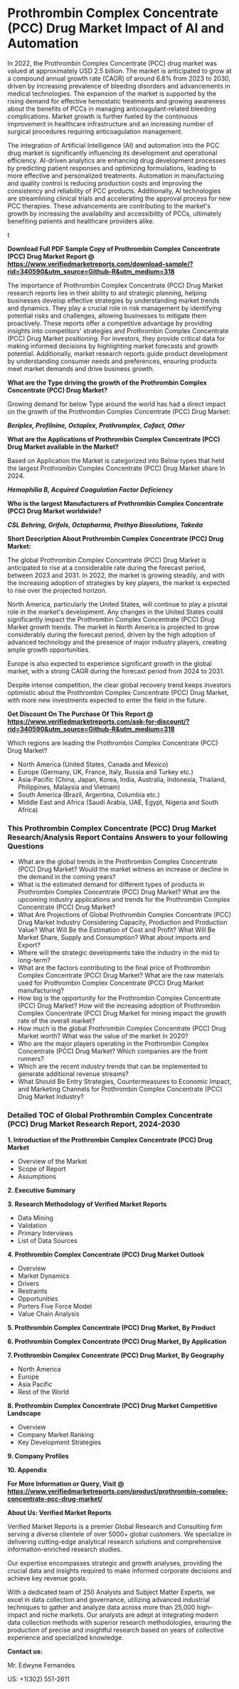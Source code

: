 <meta name="title" content="Global Prothrombin Complex Concentrate (PCC) Drug Market Impact of AI and Automation"><meta name="description" content="In 2022, the Prothrombin Complex Concentrate (PCC) drug market was valued at approximately USD 2.5 billion. The market is anticipated to grow at a compound annual grow"><meta name="title" content="Prothrombin Complex Concentrate (PCC) Drug Market Size, Share, Scope, Trends, Growth, Opportunities, Analysis, Forecast"><h1>Prothrombin Complex Concentrate (PCC) Drug Market Impact of AI and Automation</h1><p>In 2022, the Prothrombin Complex Concentrate (PCC) drug market was valued at approximately USD 2.5 billion. The market is anticipated to grow at a compound annual growth rate (CAGR) of around 6.8% from 2023 to 2030, driven by increasing prevalence of bleeding disorders and advancements in medical technologies. The expansion of the market is supported by the rising demand for effective hemostatic treatments and growing awareness about the benefits of PCCs in managing anticoagulant-related bleeding complications. Market growth is further fueled by the continuous improvement in healthcare infrastructure and an increasing number of surgical procedures requiring anticoagulation management.</p><p>The integration of Artificial Intelligence (AI) and automation into the PCC drug market is significantly influencing its development and operational efficiency. AI-driven analytics are enhancing drug development processes by predicting patient responses and optimizing formulations, leading to more effective and personalized treatments. Automation in manufacturing and quality control is reducing production costs and improving the consistency and reliability of PCC products. Additionally, AI technologies are streamlining clinical trials and accelerating the approval process for new PCC therapies. These advancements are contributing to the market's growth by increasing the availability and accessibility of PCCs, ultimately benefiting patients and healthcare providers alike.</p>t</p><p id="" class=""><strong>Download Full PDF Sample Copy of Prothrombin Complex Concentrate (PCC) Drug Market Report @ <a href="https://www.verifiedmarketreports.com/download-sample/?rid=340590&utm_source=Github-R&utm_medium=318" target="_blank">https://www.verifiedmarketreports.com/download-sample/?rid=340590&utm_source=Github-R&utm_medium=318</a></strong></p><p>The importance of&nbsp;Prothrombin Complex Concentrate (PCC) Drug Market research reports lies in their ability to aid strategic planning, helping businesses develop effective strategies by understanding market trends and dynamics. They play a crucial role in risk management by identifying potential risks and challenges, allowing businesses to mitigate them proactively. These reports offer a competitive advantage by providing insights into competitors' strategies and Prothrombin Complex Concentrate (PCC) Drug Market positioning. For investors, they provide critical data for making informed decisions by highlighting market forecasts and growth potential. Additionally, market research reports guide product development by understanding consumer needs and preferences, ensuring products meet market demands and drive business growth.</p><p><strong>What are the&nbsp;Type driving the growth of the Prothrombin Complex Concentrate (PCC) Drug Market?</strong></p><p id="" class="">Growing demand for below Type around the world has had a direct impact on the growth of the Prothrombin Complex Concentrate (PCC) Drug Market:</p><em><strong>Beriplex, Profilnine, Octaplex, Prothromplex, Cofact, Other</strong></em></p><strong>What are the&nbsp;Applications&nbsp;of Prothrombin Complex Concentrate (PCC) Drug Market available in the Market?</strong></p><p id="" class="">Based on Application the Market is categorized into Below types that held the largest Prothrombin Complex Concentrate (PCC) Drug Market share In 2024.</p><em><strong>Hemophilia B, Acquired Coagulation Factor Deficiency</strong></em></p><strong>Who is the largest Manufacturers of Prothrombin Complex Concentrate (PCC) Drug Market worldwide?</strong></p><p><em><strong>CSL Behring, Grifols, Octapharma, Prothya Biosolutions, Takeda</strong></em></p><p id="" class=""><strong>Short Description About Prothrombin Complex Concentrate (PCC) Drug Market:</strong></p><p>The global Prothrombin Complex Concentrate (PCC) Drug Market is anticipated to rise at a considerable rate during the forecast period, between 2023 and 2031. In 2022, the market is growing steadily, and with the increasing adoption of strategies by key players, the market is expected to rise over the projected horizon.</p><p>North America, particularly the United States, will continue to play a pivotal role in the market's development. Any changes in the United States could significantly impact the Prothrombin Complex Concentrate (PCC) Drug Market growth trends. The market in North America is projected to grow considerably during the forecast period, driven by the high adoption of advanced technology and the presence of major industry players, creating ample growth opportunities.</p><p>Europe is also expected to experience significant growth in the global market, with a strong CAGR during the forecast period from 2024 to 2031.</p><p>Despite intense competition, the clear global recovery trend keeps investors optimistic about the Prothrombin Complex Concentrate (PCC) Drug Market, with more new investments expected to enter the field in the future.</p><p id="" class=""><strong>Get Discount On The Purchase Of This Report @ <a href="https://www.verifiedmarketreports.com/ask-for-discount/?rid=340590&utm_source=Github-R&utm_medium=318" target="_blank">https://www.verifiedmarketreports.com/ask-for-discount/?rid=340590&utm_source=Github-R&utm_medium=318</a></strong></p>Which regions are leading the Prothrombin Complex Concentrate (PCC) Drug Market?</p><ul><li>North America (United States, Canada and Mexico)</li><li>Europe (Germany, UK, France, Italy, Russia and Turkey etc.)</li><li>Asia-Pacific (China, Japan, Korea, India, Australia, Indonesia, Thailand, Philippines, Malaysia and Vietnam)</li><li>South America (Brazil, Argentina, Columbia etc.)</li><li>Middle East and Africa (Saudi Arabia, UAE, Egypt, Nigeria and South Africa)</li></ul><h3 id="" class="">This Prothrombin Complex Concentrate (PCC) Drug Market Research/Analysis Report Contains Answers to your following Questions</h3><ul><li>What are the global trends in the Prothrombin Complex Concentrate (PCC) Drug Market? Would the market witness an increase or decline in the demand in the coming years?</li><li>What is the estimated demand for different types of products in Prothrombin Complex Concentrate (PCC) Drug Market? What are the upcoming industry applications and trends for the Prothrombin Complex Concentrate (PCC) Drug Market?</li><li>What Are Projections of Global Prothrombin Complex Concentrate (PCC) Drug Market Industry Considering Capacity, Production and Production Value? What Will Be the Estimation of Cost and Profit? What Will Be Market Share, Supply and Consumption? What about imports and Export?</li><li>Where will the strategic developments take the industry in the mid to long-term?</li><li>What are the factors contributing to the final price of Prothrombin Complex Concentrate (PCC) Drug Market? What are the raw materials used for Prothrombin Complex Concentrate (PCC) Drug Market manufacturing?</li><li>How big is the opportunity for the Prothrombin Complex Concentrate (PCC) Drug Market? How will the increasing adoption of Prothrombin Complex Concentrate (PCC) Drug Market for mining impact the growth rate of the overall market?</li><li>How much is the global Prothrombin Complex Concentrate (PCC) Drug Market worth? What was the value of the market In 2020?</li><li>Who are the major players operating in the Prothrombin Complex Concentrate (PCC) Drug Market? Which companies are the front runners?</li><li>Which are the recent industry trends that can be implemented to generate additional revenue streams?</li><li>What Should Be Entry Strategies, Countermeasures to Economic Impact, and Marketing Channels for Prothrombin Complex Concentrate (PCC) Drug Market Industry?</li></ul><h3 id="" class="">Detailed TOC of Global Prothrombin Complex Concentrate (PCC) Drug Market Research Report, 2024-2030</h3><p id="" class=""><strong>1. Introduction of the Prothrombin Complex Concentrate (PCC) Drug Market</strong></p><ul><li>Overview of the Market</li><li>Scope of Report</li><li>Assumptions</li></ul><p id="" class=""><strong>2. Executive Summary</strong></p><p id="" class=""><strong>3. Research Methodology of Verified Market Reports</strong></p><ul><li>Data Mining</li><li>Validation</li><li>Primary Interviews</li><li>List of Data Sources</li></ul><p id="" class=""><strong>4. Prothrombin Complex Concentrate (PCC) Drug Market Outlook</strong></p><ul><li>Overview</li><li>Market Dynamics</li><li>Drivers</li><li>Restraints</li><li>Opportunities</li><li>Porters Five Force Model</li><li>Value Chain Analysis</li></ul><p id="" class=""><strong>5. Prothrombin Complex Concentrate (PCC) Drug Market, By Product</strong></p><p id="" class=""><strong>6. Prothrombin Complex Concentrate (PCC) Drug Market, By Application</strong></p><p id="" class=""><strong>7. Prothrombin Complex Concentrate (PCC) Drug Market, By Geography</strong></p><ul><li>North America</li><li>Europe</li><li>Asia Pacific</li><li>Rest of the World</li></ul><p id="" class=""><strong>8. Prothrombin Complex Concentrate (PCC) Drug Market Competitive Landscape</strong></p><ul><li>Overview</li><li>Company Market Ranking</li><li>Key Development Strategies</li></ul><p id="" class=""><strong>9. Company Profiles</strong></p><p id="" class=""><strong>10. Appendix</strong></p><p id="" class=""><strong>For More Information or Query, Visit @ <a href="https://www.verifiedmarketreports.com/product/prothrombin-complex-concentrate-pcc-drug-market/" target="_blank">https://www.verifiedmarketreports.com/product/prothrombin-complex-concentrate-pcc-drug-market/</a></strong></p><p id="" class=""><strong>About Us: Verified Market Reports</strong></p><p id="" class="">Verified Market Reports is a premier Global Research and Consulting firm serving a diverse clientele of over 5000+ global customers. We specialize in delivering cutting-edge analytical research solutions and comprehensive information-enriched research studies.</p><p id="" class="">Our expertise encompasses strategic and growth analyses, providing the crucial data and insights required to make informed corporate decisions and achieve key revenue goals.</p><p id="" class="">With a dedicated team of 250 Analysts and Subject Matter Experts, we excel in data collection and governance, utilizing advanced industrial techniques to gather and analyze data across more than 25,000 high-impact and niche markets. Our analysts are adept at integrating modern data collection methods with superior research methodologies, ensuring the production of precise and insightful research based on years of collective experience and specialized knowledge.</p><p id="" class=""><strong>Contact us:</strong></p><p id="" class="">Mr. Edwyne Fernandes</p><p id="" class="">US: +1(302) 551-2611</p>